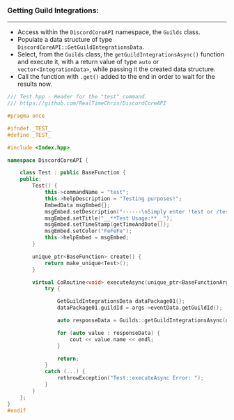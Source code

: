 ### **Getting Guild Integrations:**
---
- Access within the `DiscordCoreAPI` namespace, the `Guilds` class.
- Populate a data structure of type `DiscordCoreAPI::GetGuildIntegrationsData`.
- Select, from the `Guilds` class, the `getGuildIntegrationsAsync()` function and execute it, with a return value of type `auto` or `vector<IntegrationData>`, while passing it the created data structure.
- Call the function with `.get()` added to the end in order to wait for the results now.

```cpp
/// Test.hpp - Header for the "test" command.
/// https://github.com/RealTimeChris/DiscordCoreAPI

#pragma once

#ifndef _TEST_
#define _TEST_

#include <Index.hpp>

namespace DiscordCoreAPI {

	class Test : public BaseFunction {
	public:
		Test() {
			this->commandName = "test";
			this->helpDescription = "Testing purposes!";
			EmbedData msgEmbed{};
			msgEmbed.setDescription("------\nSimply enter !test or /test!\n------");
			msgEmbed.setTitle("__**Test Usage:**__");
			msgEmbed.setTimeStamp(getTimeAndDate());
			msgEmbed.setColor("FeFeFe");
			this->helpEmbed = msgEmbed;
		}

		unique_ptr<BaseFunction> create() {
			return make_unique<Test>();
		}

		virtual CoRoutine<void> executeAsync(unique_ptr<BaseFunctionArguments> args) {
			try {

				GetGuildIntegrationsData dataPackage01{};
				dataPackage01.guildId = args->eventData.getGuildId();

				auto responseData = Guilds::getGuildIntegrationsAsync(dataPackage01).get();

				for (auto value : responseData) {
					cout << value.name << endl;
				}			

				return;
			}
			catch (...) {
				rethrowException("Test::executeAsync Error: ");
			}
		}
	};
}
#endif


```
